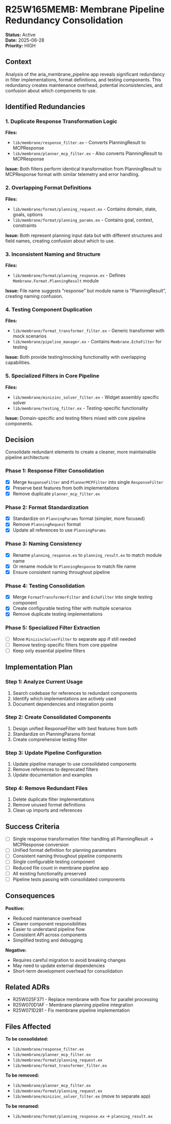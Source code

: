 # R25W165MEMB: Membrane Pipeline Redundancy Consolidation

**Status:** Active  
**Date:** 2025-06-28  
**Priority:** HIGH

## Context

Analysis of the aria_membrane_pipeline app reveals significant redundancy in filter implementations, format definitions, and testing components. This redundancy creates maintenance overhead, potential inconsistencies, and confusion about which components to use.

## Identified Redundancies

### 1. Duplicate Response Transformation Logic

**Files:**

- `lib/membrane/response_filter.ex` - Converts PlanningResult to MCPResponse
- `lib/membrane/planner_mcp_filter.ex` - Also converts PlanningResult to MCPResponse

**Issue:** Both filters perform identical transformation from PlanningResult to MCPResponse format with similar telemetry and error handling.

### 2. Overlapping Format Definitions

**Files:**

- `lib/membrane/format/planning_request.ex` - Contains domain, state, goals, options
- `lib/membrane/format/planning_params.ex` - Contains goal, context, constraints

**Issue:** Both represent planning input data but with different structures and field names, creating confusion about which to use.

### 3. Inconsistent Naming and Structure

**Files:**

- `lib/membrane/format/planning_response.ex` - Defines `Membrane.Format.PlanningResult` module

**Issue:** File name suggests "response" but module name is "PlanningResult", creating naming confusion.

### 4. Testing Component Duplication

**Files:**

- `lib/membrane/format_transformer_filter.ex` - Generic transformer with mock scenarios
- `lib/membrane/pipeline_manager.ex` - Contains `Membrane.EchoFilter` for testing

**Issue:** Both provide testing/mocking functionality with overlapping capabilities.

### 5. Specialized Filters in Core Pipeline

**Files:**

- `lib/membrane/minizinc_solver_filter.ex` - Widget assembly specific solver
- `lib/membrane/testing_filter.ex` - Testing-specific functionality

**Issue:** Domain-specific and testing filters mixed with core pipeline components.

## Decision

Consolidate redundant elements to create a cleaner, more maintainable pipeline architecture:

### Phase 1: Response Filter Consolidation

- [x] Merge `ResponseFilter` and `PlannerMCPFilter` into single `ResponseFilter`
- [x] Preserve best features from both implementations
- [x] Remove duplicate `planner_mcp_filter.ex`

### Phase 2: Format Standardization  

- [x] Standardize on `PlanningParams` format (simpler, more focused)
- [x] Remove `PlanningRequest` format
- [x] Update all references to use `PlanningParams`

### Phase 3: Naming Consistency

- [x] Rename `planning_response.ex` to `planning_result.ex` to match module name
- [x] Or rename module to `PlanningResponse` to match file name
- [x] Ensure consistent naming throughout pipeline

### Phase 4: Testing Consolidation

- [x] Merge `FormatTransformerFilter` and `EchoFilter` into single testing component
- [x] Create configurable testing filter with multiple scenarios
- [x] Remove duplicate testing implementations

### Phase 5: Specialized Filter Extraction

- [ ] Move `MinizincSolverFilter` to separate app if still needed
- [ ] Remove testing-specific filters from core pipeline
- [ ] Keep only essential pipeline filters

## Implementation Plan

### Step 1: Analyze Current Usage

1. Search codebase for references to redundant components
2. Identify which implementations are actively used
3. Document dependencies and integration points

### Step 2: Create Consolidated Components

1. Design unified ResponseFilter with best features from both
2. Standardize on PlanningParams format
3. Create comprehensive testing filter

### Step 3: Update Pipeline Configuration

1. Update pipeline manager to use consolidated components
2. Remove references to deprecated filters
3. Update documentation and examples

### Step 4: Remove Redundant Files

1. Delete duplicate filter implementations
2. Remove unused format definitions
3. Clean up imports and references

## Success Criteria

- [ ] Single response transformation filter handling all PlanningResult → MCPResponse conversion
- [ ] Unified format definition for planning parameters
- [ ] Consistent naming throughout pipeline components
- [ ] Single configurable testing component
- [ ] Reduced file count in membrane pipeline app
- [ ] All existing functionality preserved
- [ ] Pipeline tests passing with consolidated components

## Consequences

**Positive:**

- Reduced maintenance overhead
- Clearer component responsibilities
- Easier to understand pipeline flow
- Consistent API across components
- Simplified testing and debugging

**Negative:**

- Requires careful migration to avoid breaking changes
- May need to update external dependencies
- Short-term development overhead for consolidation

## Related ADRs

- R25W025F371 - Replace membrane with flow for parallel processing
- R25W070D1AF - Membrane planning pipeline integration
- R25W071D281 - Fix membrane pipeline implementation

## Files Affected

**To be consolidated:**

- `lib/membrane/response_filter.ex`
- `lib/membrane/planner_mcp_filter.ex`
- `lib/membrane/format/planning_request.ex`
- `lib/membrane/format_transformer_filter.ex`

**To be removed:**

- `lib/membrane/planner_mcp_filter.ex`
- `lib/membrane/format/planning_request.ex`
- `lib/membrane/minizinc_solver_filter.ex` (move to separate app)

**To be renamed:**

- `lib/membrane/format/planning_response.ex` → `planning_result.ex`
